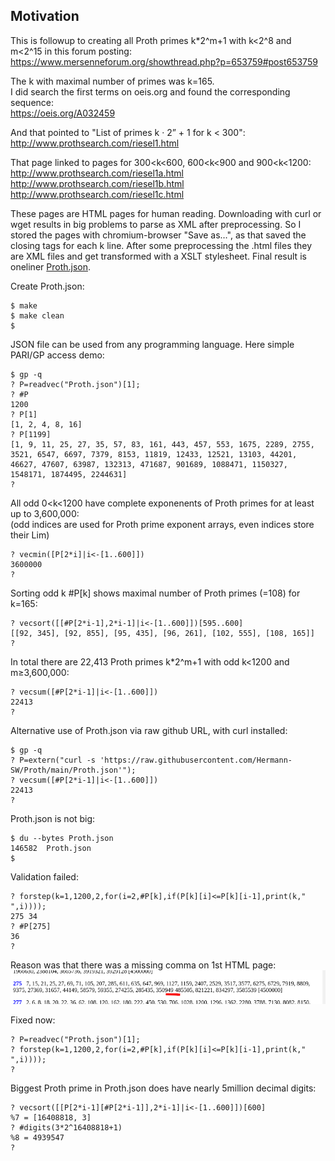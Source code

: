 
## Motivation

This is followup to creating all Proth primes k*2^m+1 with k<2^8 and m<2^15 in this forum posting:  
https://www.mersenneforum.org/showthread.php?p=653759#post653759

The k with maximal number of primes was k=165.  
I did search the first terms on oeis.org and found the corresponding sequence:  
https://oeis.org/A032459

And that pointed to "List of primes  k · 2” + 1  for  k < 300":  
http://www.prothsearch.com/riesel1.html

That page linked to pages for 300<k<600, 600<k<900 and 900<k<1200:  
http://www.prothsearch.com/riesel1a.html  
http://www.prothsearch.com/riesel1b.html  
http://www.prothsearch.com/riesel1c.html

These pages are HTML pages for human reading. Downloading with curl or wget results in big problems to parse as XML after preprocessing. So I stored the pages with chromium-browser "Save as…", as that saved the closing tags for each k line. After some preprocessing the .html files they are XML files and get transformed with a XSLT stylesheet. Final result is oneliner [Proth.json](Proth.json).

Create Proth.json:   
```
$ make 
$ make clean
$ 
```

JSON file can be used from any programming language. Here simple PARI/GP access demo:  
```
$ gp -q
? P=readvec("Proth.json")[1];
? #P
1200
? P[1]
[1, 2, 4, 8, 16]
? P[1199]
[1, 9, 11, 25, 27, 35, 57, 83, 161, 443, 457, 553, 1675, 2289, 2755, 3521, 6547, 6697, 7379, 8153, 11819, 12433, 12521, 13103, 44201, 46627, 47607, 63987, 132313, 471687, 901689, 1088471, 1150327, 1548171, 1874495, 2244631]
?
```


All odd 0<k<1200 have complete exponenents of Proth primes for at least up to 3,600,000:  
(odd indices are used for Proth prime exponent arrays, even indices store their Lim)   
```
? vecmin([P[2*i]|i<-[1..600]])
3600000
?
```


Sorting odd k #P[k] shows maximal number of Proth primes (=108) for k=165:  
```
? vecsort([[#P[2*i-1],2*i-1]|i<-[1..600]])[595..600]
[[92, 345], [92, 855], [95, 435], [96, 261], [102, 555], [108, 165]]
? 
```

In total there are 22,413 Proth primes k\*2^m+1 with odd k<1200 and m≥3,600,000:  
```
? vecsum([#P[2*i-1]|i<-[1..600]])
22413
? 
```

Alternative use of Proth.json via raw github URL, with curl installed:
```
$ gp -q
? P=extern("curl -s 'https://raw.githubusercontent.com/Hermann-SW/Proth/main/Proth.json'");
? vecsum([#P[2*i-1]|i<-[1..600]])
22413
? 
```

Proth.json is not big:  
```
$ du --bytes Proth.json 
146582	Proth.json
$ 
```


Validation failed:  
```
? forstep(k=1,1200,2,for(i=2,#P[k],if(P[k][i]<=P[k][i-1],print(k," ",i))));
275 34
? #P[275]
36
? 
```

Reason was that there was a missing comma on 1st HTML page:  
![missing_comma.png](missing_comma.png)

Fixed now:
```
? P=readvec("Proth.json")[1];
? forstep(k=1,1200,2,for(i=2,#P[k],if(P[k][i]<=P[k][i-1],print(k," ",i))));
? 
```

Biggest Proth prime in Proth.json does have nearly 5million decimal digits:  
```
? vecsort([[P[2*i-1][#P[2*i-1]],2*i-1]|i<-[1..600]])[600]
%7 = [16408818, 3]
? #digits(3*2^16408818+1)
%8 = 4939547
? 
```
